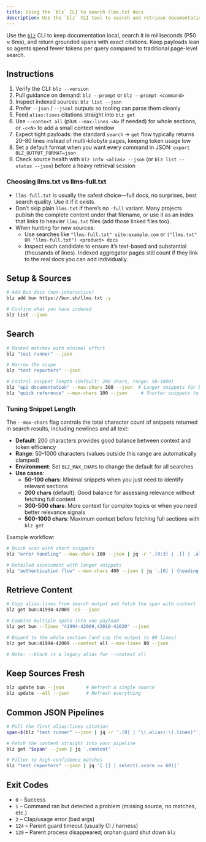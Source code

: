 ```yaml
---
title: Using the `blz` CLI to search llms.txt docs
description: Use the `blz` CLI tool to search and retrieve documentation from locally cached llms.txt files in milliseconds.
---
```



Use the [`blz`](https://github.com/outfitter-dev/blz) CLI to keep documentation local, search it in milliseconds (P50 ≈ 6ms), and return grounded spans with exact citations. Keep payloads lean so agents spend fewer tokens per query compared to traditional page-level search.

## Instructions

1. Verify the CLI: `blz --version`
2. Pull guidance on demand: `blz --prompt` or `blz --prompt <command>`
3. Inspect indexed sources: `blz list --json`
4. Prefer `--json` / `--jsonl` outputs so tooling can parse them cleanly
5. Feed `alias:lines` citations straight into `blz get`
6. Use `--context all` (plus `--max-lines <N>` if needed) for whole sections, or `-c<N>` to add a small context window
7. Expect tight payloads: the standard `search` → `get` flow typically returns 20–80 lines instead of multi-kilobyte pages, keeping token usage low
8. Set a default format when you want every command in JSON: `export BLZ_OUTPUT_FORMAT=json`
9. Check source health with `blz info <alias> --json` (or `blz list --status --json`) before a heavy retrieval session

### Choosing llms.txt vs llms-full.txt

- `llms-full.txt` is usually the safest choice—full docs, no surprises, best search quality. Use it if it exists.
- Don’t skip plain `llms.txt` if there’s no `-full` variant. Many projects publish the complete content under that filename, or use it as an index that links to heavier `llms.txt` files (add those linked files too).
- When hunting for new sources:
  - Use searches like `"llms-full.txt" site:example.com` or `("llms.txt" OR "llms-full.txt") <product> docs`
  - Inspect each candidate to ensure it’s text-based and substantial (thousands of lines). Indexed aggregator pages still count if they link to the real docs you can add individually.

## Setup & Sources

```bash
# Add Bun docs (non-interactive)
blz add bun https://bun.sh/llms.txt -y

# Confirm what you have indexed
blz list --json
```

## Search

```bash
# Ranked matches with minimal effort
blz "test runner" --json

# Narrow the scope
blz "test reporters" --json

# Control snippet length (default: 200 chars, range: 50-1000)
blz "api documentation" --max-chars 300 --json  # Longer snippets for better context
blz "quick reference" --max-chars 100 --json     # Shorter snippets to save tokens
```

### Tuning Snippet Length

The `--max-chars` flag controls the total character count of snippets returned in search results, including newlines and all text:

- **Default**: 200 characters provides good balance between context and token efficiency
- **Range**: 50-1000 characters (values outside this range are automatically clamped)
- **Environment**: Set `BLZ_MAX_CHARS` to change the default for all searches
- **Use cases**:
  - **50-100 chars**: Minimal snippets when you just need to identify relevant sections
  - **200 chars** (default): Good balance for assessing relevance without fetching full content
  - **300-500 chars**: More context for complex topics or when you need better relevance signals
  - **500-1000 chars**: Maximum context before fetching full sections with `blz get`

Example workflow:

```bash
# Quick scan with short snippets
blz "error handling" --max-chars 100 --json | jq -r '.[0:3] | .[] | .alias + ":" + .lines'

# Detailed assessment with longer snippets
blz "authentication flow" --max-chars 400 --json | jq '.[0] | {heading: .headingPath, snippet}'
```

## Retrieve Content

```bash
# Copy alias:lines from search output and fetch the span with context
blz get bun:41994-42009 -c5 --json

# Combine multiple spans into one payload
blz get bun --lines "41994-42009,42010-42020" --json

# Expand to the whole section (and cap the output to 80 lines)
blz get bun:41994-42009 --context all --max-lines 80 --json

# Note: --block is a legacy alias for --context all
```

## Keep Sources Fresh

```bash
blz update bun --json        # Refresh a single source
blz update --all --json      # Refresh everything
```

## Common JSON Pipelines

```bash
# Pull the first alias:lines citation
span=$(blz "test runner" --json | jq -r '.[0] | "\(.alias):\(.lines)"')

# Fetch the content straight into your pipeline
blz get "$span" --json | jq '.content'

# Filter to high-confidence matches
blz "test reporters" --json | jq '[.[] | select(.score >= 60)]'
```

## Exit Codes

- `0` – Success
- `1` – Command ran but detected a problem (missing source, no matches, etc.)
- `2` – Clap/usage error (bad args)
- `124` – Parent guard timeout (usually CI / harness)
- `129` – Parent process disappeared; orphan guard shut down `blz`
